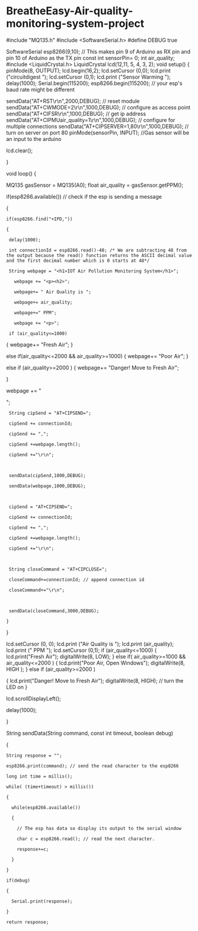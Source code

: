 # BreatheEasy-Air-quality-monitoring-system-project
#include "MQ135.h"
#include <SoftwareSerial.h>
#define DEBUG true

SoftwareSerial esp8266(9,10); // This makes pin 9 of Arduino as RX pin and pin 10 of Arduino as the TX pin
const int sensorPin= 0;
int air_quality;
#include <LiquidCrystal.h> 
LiquidCrystal lcd(12,11, 5, 4, 3, 2);
void setup() {
pinMode(8, OUTPUT);
lcd.begin(16,2);
lcd.setCursor (0,0);
lcd.print ("circuitdigest ");
lcd.setCursor (0,1);
lcd.print ("Sensor Warming ");
delay(1000);
Serial.begin(115200);
esp8266.begin(115200); // your esp's baud rate might be different

  sendData("AT+RST\r\n",2000,DEBUG); // reset module
  sendData("AT+CWMODE=2\r\n",1000,DEBUG); // configure as access point
  sendData("AT+CIFSR\r\n",1000,DEBUG); // get ip address
  sendData("AT+CIPMUair_quality=1\r\n",1000,DEBUG); // configure for multiple connections
  sendData("AT+CIPSERVER=1,80\r\n",1000,DEBUG); // turn on server on port 80
pinMode(sensorPin, INPUT);        //Gas sensor will be an input to the arduino

lcd.clear();

}

void loop() {

MQ135 gasSensor = MQ135(A0);
float air_quality = gasSensor.getPPM();

if(esp8266.available()) // check if the esp is sending a message 

  {

    if(esp8266.find("+IPD,"))

    {

     delay(1000);

     int connectionId = esp8266.read()-48; /* We are subtracting 48 from the output because the read() function returns the ASCII decimal value and the first decimal number which is 0 starts at 48*/ 

     String webpage = "<h1>IOT Air Pollution Monitoring System</h1>";

       webpage += "<p><h2>";   

       webpage+= " Air Quality is ";

       webpage+= air_quality;

       webpage+=" PPM";

       webpage += "<p>";

     if (air_quality<=1000)

{
  webpage+= "Fresh Air";
}

else if(air_quality<=2000 && air_quality>=1000)
{
  webpage+= "Poor Air";
}

else if (air_quality>=2000 )
{
webpage+= "Danger! Move to Fresh Air";

}

webpage += "</h2></p></body>"; 

     String cipSend = "AT+CIPSEND=";

     cipSend += connectionId;

     cipSend += ",";

     cipSend +=webpage.length();

     cipSend +="\r\n";

     

     sendData(cipSend,1000,DEBUG);

     sendData(webpage,1000,DEBUG);

     

     cipSend = "AT+CIPSEND=";

     cipSend += connectionId;

     cipSend += ",";

     cipSend +=webpage.length();

     cipSend +="\r\n";

     

     String closeCommand = "AT+CIPCLOSE="; 

     closeCommand+=connectionId; // append connection id

     closeCommand+="\r\n";

     

     sendData(closeCommand,3000,DEBUG);

    }

  }

lcd.setCursor (0, 0);
lcd.print ("Air Quality is ");
lcd.print (air_quality);
lcd.print (" PPM ");
lcd.setCursor (0,1);
if (air_quality<=1000)
{
lcd.print("Fresh Air");
digitalWrite(8, LOW);
}
else if( air_quality>=1000 && air_quality<=2000 )
{
lcd.print("Poor Air, Open Windows");
digitalWrite(8, HIGH );
}
else if (air_quality>=2000 )

{
lcd.print("Danger! Move to Fresh Air");
digitalWrite(8, HIGH);   // turn the LED on
}

lcd.scrollDisplayLeft();

delay(1000);

}

String sendData(String command, const int timeout, boolean debug)

{

    String response = ""; 

    esp8266.print(command); // send the read character to the esp8266

    long int time = millis();

    while( (time+timeout) > millis())

    {

      while(esp8266.available())

      {

        // The esp has data so display its output to the serial window 

        char c = esp8266.read(); // read the next character.

        response+=c;

      }  

    }

    if(debug)

    {

      Serial.print(response);

    }

    return response;


